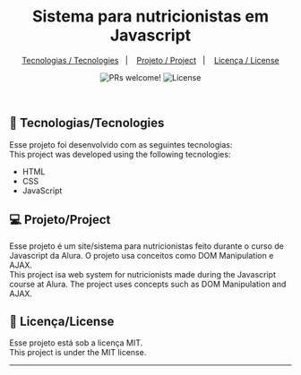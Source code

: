 <h1 align="center">
 Sistema para nutricionistas em Javascript
</h1>

<p align="center">
  <a href="#-tecnologias">Tecnologias / Tecnologies</a>&nbsp;&nbsp;&nbsp;|&nbsp;&nbsp;&nbsp;
  <a href="#-projeto">Projeto / Project</a>&nbsp;&nbsp;&nbsp;|&nbsp;&nbsp;&nbsp;
  <a href="#memo-licença">Licença / License</a>
</p>

<p align="center">
 <img src="https://img.shields.io/static/v1?label=PRs&message=welcome&color=49AA26&labelColor=000000" alt="PRs welcome!" />

  <img alt="License" src="https://img.shields.io/static/v1?label=license&message=MIT&color=49AA26&labelColor=000000">
</p>

<br>

## 🚀 Tecnologias/Tecnologies

Esse projeto foi desenvolvido com as seguintes tecnologias: </br>
This project was developed using the following tecnologies:

- HTML
- CSS
- JavaScript

## 💻 Projeto/Project

Esse projeto é um site/sistema para nutricionistas feito durante o curso de Javascript da Alura. O projeto usa conceitos como DOM Manipulation e AJAX. </br>
This project isa  web system for nutricionists made during the Javascript course at Alura. The project uses concepts such as DOM Manipulation and AJAX.

## :memo: Licença/License

Esse projeto está sob a licença MIT. </br>
This project is under the MIT license.

---
